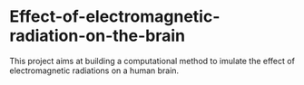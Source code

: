# Effect-of-electromagnetic-radiation-on-the-brain
This project aims at building a computational method to imulate the effect of electromagnetic radiations on a human brain.

